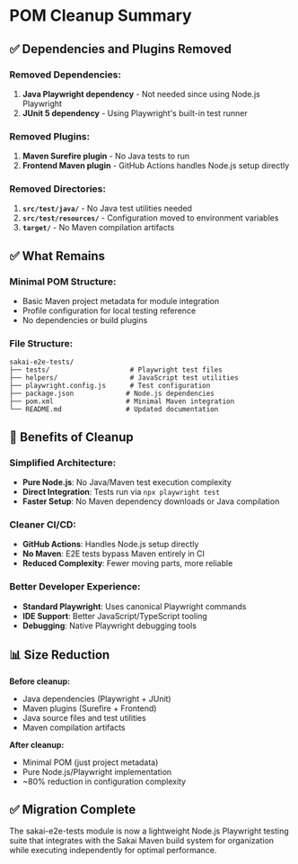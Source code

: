# POM Cleanup Summary

## ✅ Dependencies and Plugins Removed

### **Removed Dependencies:**
1. **Java Playwright dependency** - Not needed since using Node.js Playwright
2. **JUnit 5 dependency** - Using Playwright's built-in test runner

### **Removed Plugins:**
1. **Maven Surefire plugin** - No Java tests to run
2. **Frontend Maven plugin** - GitHub Actions handles Node.js setup directly

### **Removed Directories:**
1. **`src/test/java/`** - No Java test utilities needed
2. **`src/test/resources/`** - Configuration moved to environment variables
3. **`target/`** - No Maven compilation artifacts

## ✅ What Remains

### **Minimal POM Structure:**
- Basic Maven project metadata for module integration
- Profile configuration for local testing reference
- No dependencies or build plugins

### **File Structure:**
```
sakai-e2e-tests/
├── tests/                    # Playwright test files
├── helpers/                  # JavaScript test utilities  
├── playwright.config.js      # Test configuration
├── package.json             # Node.js dependencies
├── pom.xml                  # Minimal Maven integration
└── README.md                # Updated documentation
```

## 🎯 Benefits of Cleanup

### **Simplified Architecture:**
- **Pure Node.js**: No Java/Maven test execution complexity
- **Direct Integration**: Tests run via `npx playwright test`
- **Faster Setup**: No Maven dependency downloads or Java compilation

### **Cleaner CI/CD:**
- **GitHub Actions**: Handles Node.js setup directly
- **No Maven**: E2E tests bypass Maven entirely in CI
- **Reduced Complexity**: Fewer moving parts, more reliable

### **Better Developer Experience:**
- **Standard Playwright**: Uses canonical Playwright commands
- **IDE Support**: Better JavaScript/TypeScript tooling
- **Debugging**: Native Playwright debugging tools

## 📊 Size Reduction

**Before cleanup:**
- Java dependencies (Playwright + JUnit)
- Maven plugins (Surefire + Frontend)
- Java source files and test utilities
- Maven compilation artifacts

**After cleanup:**
- Minimal POM (just project metadata)
- Pure Node.js/Playwright implementation
- ~80% reduction in configuration complexity

## ✅ Migration Complete

The sakai-e2e-tests module is now a lightweight Node.js Playwright testing suite that integrates with the Sakai Maven build system for organization while executing independently for optimal performance.